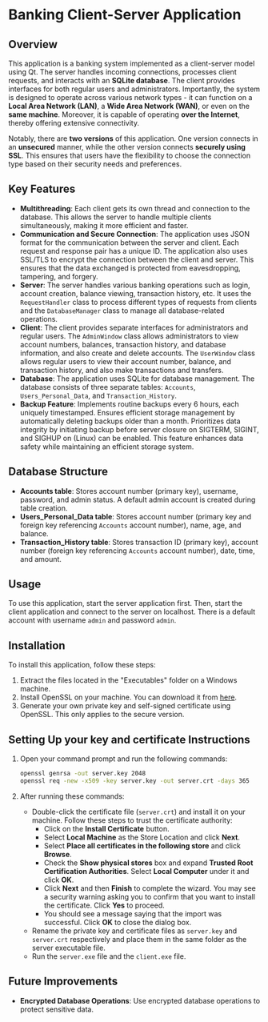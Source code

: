 # Banking Client-Server Application

## Overview
This application is a banking system implemented as a client-server model using Qt. The server handles incoming connections, processes client requests, and interacts with an **SQLite database**. The client provides interfaces for both regular users and administrators. Importantly, the system is designed to operate across various network types - it can function on a **Local Area Network (LAN)**, a **Wide Area Network (WAN)**, or even on the **same machine**. Moreover, it is capable of operating **over the Internet**, thereby offering extensive connectivity.

Notably, there are **two versions** of this application. One version connects in an **unsecured** manner, while the other version connects **securely using SSL**. This ensures that users have the flexibility to choose the connection type based on their security needs and preferences.

## Key Features
- **Multithreading**: Each client gets its own thread and connection to the database. This allows the server to handle multiple clients simultaneously, making it more efficient and faster.
- **Communication and Secure Connection**: The application uses JSON format for the communication between the server and client. Each request and response pair has a unique ID. The application also uses SSL/TLS to encrypt the connection between the client and server. This ensures that the data exchanged is protected from eavesdropping, tampering, and forgery.
- **Server**: The server handles various banking operations such as login, account creation, balance viewing, transaction history, etc. It uses the `RequestHandler` class to process different types of requests from clients and the `DatabaseManager` class to manage all database-related operations.
- **Client**: The client provides separate interfaces for administrators and regular users. The `AdminWindow` class allows administrators to view account numbers, balances, transaction history, and database information, and also create and delete accounts. The `UserWindow` class allows regular users to view their account number, balance, and transaction history, and also make transactions and transfers.
- **Database**: The application uses SQLite for database management. The database consists of three separate tables: `Accounts`, `Users_Personal_Data`, and `Transaction_History`.
- **Backup Feature**: Implements routine backups every 6 hours, each uniquely timestamped. Ensures efficient storage management by automatically deleting backups older than a month. Prioritizes data integrity by initiating backup before server closure on SIGTERM, SIGINT, and SIGHUP on (Linux) can be enabled. 
This feature enhances data safety while maintaining an efficient storage system.

## Database Structure
- **Accounts table**: Stores account number (primary key), username, password, and admin status. A default admin account is created during table creation.
- **Users_Personal_Data table**: Stores account number (primary key and foreign key referencing `Accounts` account number), name, age, and balance.
- **Transaction_History table**: Stores transaction ID (primary key), account number (foreign key referencing `Accounts` account number), date, time, and amount.

## Usage
To use this application, start the server application first. Then, start the client application and connect to the server on localhost. There is a default account with username `admin` and password `admin`.

## Installation
To install this application, follow these steps:

1. Extract the files located in the "Executables" folder on a Windows machine.
2. Install OpenSSL on your machine. You can download it from [here](https://www.openssl.org/source/).
3. Generate your own private key and self-signed certificate using OpenSSL. This only applies to the secure version.

## Setting Up your key and certificate Instructions

1. Open your command prompt and run the following commands:

    ```bash
    openssl genrsa -out server.key 2048
    openssl req -new -x509 -key server.key -out server.crt -days 365
    ```

2. After running these commands:
    - Double-click the certificate file (`server.crt`) and install it on your machine. Follow these steps to trust the certificate authority:
        - Click on the **Install Certificate** button.
        - Select **Local Machine** as the Store Location and click **Next**.
        - Select **Place all certificates in the following store** and click **Browse**.
        - Check the **Show physical stores** box and expand **Trusted Root Certification Authorities**. Select **Local Computer** under it and click **OK**.
        - Click **Next** and then **Finish** to complete the wizard. You may see a security warning asking you to confirm that you want to install the certificate. Click **Yes** to proceed.
        - You should see a message saying that the import was successful. Click **OK** to close the dialog box.
    - Rename the private key and certificate files as `server.key` and `server.crt` respectively and place them in the same folder as the server executable file.
    - Run the `server.exe` file and the `client.exe` file.

## Future Improvements

- **Encrypted Database Operations**: Use encrypted database operations to protect sensitive data.

